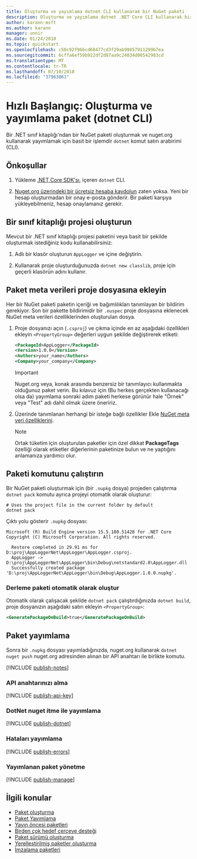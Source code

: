 ```yaml
---
title: Oluşturma ve yayımlama dotnet CLI kullanarak bir NuGet paketi
description: Oluşturma ve yayımlama dotnet .NET Core CLI kullanarak bir NuGet paketi bir gözden geçirme Öğreticisi.
author: karann-msft
ms.author: karann
manager: unnir
ms.date: 01/24/2018
ms.topic: quickstart
ms.openlocfilehash: c50c92f966cd68477cd3f29ab99857911299b7ea
ms.sourcegitcommit: 6cffa6ef59b922df2d87aa9c24034d00542983cd
ms.translationtype: MT
ms.contentlocale: tr-TR
ms.lasthandoff: 07/10/2018
ms.locfileid: "37963061"
---
```

# <a name="quickstart-create-and-publish-a-package-dotnet-cli"></a>Hızlı Başlangıç: Oluşturma ve yayımlama paket (dotnet CLI)

Bir .NET sınıf kitaplığı'ndan bir NuGet paketi oluşturmak ve nuget.org kullanarak yayımlamak için basit bir işlemdir `dotnet` komut satırı arabirimi (CLI).

## <a name="prerequisites"></a>Önkoşullar

1. Yükleme [.NET Core SDK'sı](https://www.microsoft.com/net/download/), içeren `dotnet` CLI.

1. [Nuget.org üzerindeki bir ücretsiz hesaba kaydolun](https://www.nuget.org/users/account/LogOn?returnUrl=%2F) zaten yoksa. Yeni bir hesap oluşturmadan bir onay e-posta gönderir. Bir paketi karşıya yükleyebilmeniz, hesap onaylamanız gerekir.

## <a name="create-a-class-library-project"></a>Bir sınıf kitaplığı projesi oluşturun

Mevcut bir .NET sınıf kitaplığı projesi paketini veya basit bir şekilde oluşturmak istediğiniz kodu kullanabilirsiniz:

1. Adlı bir klasör oluşturun `AppLogger` ve içine değiştirin.

1. Kullanarak proje oluşturduğunuzda `dotnet new classlib`, proje için geçerli klasörün adını kullanır.

## <a name="add-package-metadata-to-the-project-file"></a>Paket meta verileri proje dosyasına ekleyin

Her bir NuGet paketi paketin içeriği ve bağımlılıkları tanımlayan bir bildirim gerekiyor. Son bir pakette bildirimidir bir `.nuspec` proje dosyasına eklenecek NuGet meta verileri özelliklerinden oluşturulan dosya.

1. Proje dosyanızı açın (`.csproj`) ve çıkma içinde en az aşağıdaki özellikleri ekleyin `<PropertyGroup>` değerleri uygun şekilde değiştirerek etiketi:

    ```xml
    <PackageId>AppLogger</PackageId>
    <Version>1.0.0</Version>
    <Authors>your_name</Authors>
    <Company>your_company</Company>
    ```

    > [!Important]
    > Nuget.org veya, konak arasında benzersiz bir tanımlayıcı kullanmakta olduğunuz paket verin. Bu kılavuz için (Bu herkes gerçekten kullanacağı olsa da) yayımlama sonraki adım paketi herkese görünür hale "Örnek" veya "Test" adı dahil olmak üzere öneririz.

1. Üzerinde tanımlanan herhangi bir isteğe bağlı özellikler Ekle [NuGet meta veri özelliklerini](/dotnet/core/tools/csproj#nuget-metadata-properties).

    > [!Note]
    > Ortak tüketim için oluşturulan paketler için özel dikkat **PackageTags** özelliği olarak etiketler diğerlerinin paketinize bulun ve ne yaptığını anlamanıza yardımcı olur.

## <a name="run-the-pack-command"></a>Paketi komutunu çalıştırın

Bir NuGet paketi oluşturmak için (bir `.nupkg` dosya) projeden çalıştırma `dotnet pack` komutu ayrıca projeyi otomatik olarak oluşturur:

```cli
# Uses the project file in the current folder by default
dotnet pack
```

Çıktı yolu gösterir `.nupkg` dosyası:

```output
Microsoft (R) Build Engine version 15.5.180.51428 for .NET Core
Copyright (C) Microsoft Corporation. All rights reserved.

  Restore completed in 29.91 ms for D:\proj\AppLoggerNet\AppLogger\AppLogger.csproj.
  AppLogger -> D:\proj\AppLoggerNet\AppLogger\bin\Debug\netstandard2.0\AppLogger.dll
  Successfully created package 'D:\proj\AppLoggerNet\AppLogger\bin\Debug\AppLogger.1.0.0.nupkg'.
```

### <a name="automatically-generate-package-on-build"></a>Derleme paketi otomatik olarak oluştur

Otomatik olarak çalışacak şekilde `dotnet pack` çalıştırdığınızda `dotnet build`, proje dosyanızın aşağıdaki satırı ekleyin `<PropertyGroup>`:

```xml
<GeneratePackageOnBuild>true</GeneratePackageOnBuild>
```

## <a name="publish-the-package"></a>Paket yayımlama

Sonra bir `.nupkg` dosyası yayımladığınızda, nuget.org kullanarak `dotnet nuget push` nuget.org adresinden alınan bir API anahtarı ile birlikte komutu.

[!INCLUDE [publish-notes](includes/publish-notes.md)]

### <a name="acquire-your-api-key"></a>API anahtarınızı alma

[!INCLUDE [publish-api-key](includes/publish-api-key.md)]

### <a name="publish-with-dotnet-nuget-push"></a>DotNet nuget itme ile yayımlama

[!INCLUDE [publish-dotnet](includes/publish-dotnet.md)]

### <a name="publish-errors"></a>Hataları yayımlama

[!INCLUDE [publish-errors](includes/publish-errors.md)]

### <a name="manage-the-published-package"></a>Yayımlanan paket yönetme

[!INCLUDE [publish-manage](includes/publish-manage.md)]

## <a name="related-topics"></a>İlgili konular

- [Paket oluşturma](../create-packages/creating-a-package.md)
- [Paket Yayımlama](../create-packages/publish-a-package.md)
- [Yayın öncesi paketleri](../create-packages/Prerelease-Packages.md)
- [Birden çok hedef çerçeve desteği](../create-packages/supporting-multiple-target-frameworks.md)
- [Paket sürümü oluşturma](../reference/package-versioning.md)
- [Yerelleştirilmiş paketler oluşturma](../create-packages/creating-localized-packages.md)
- [İmzalama paketleri](../create-packages/Sign-a-package.md)
